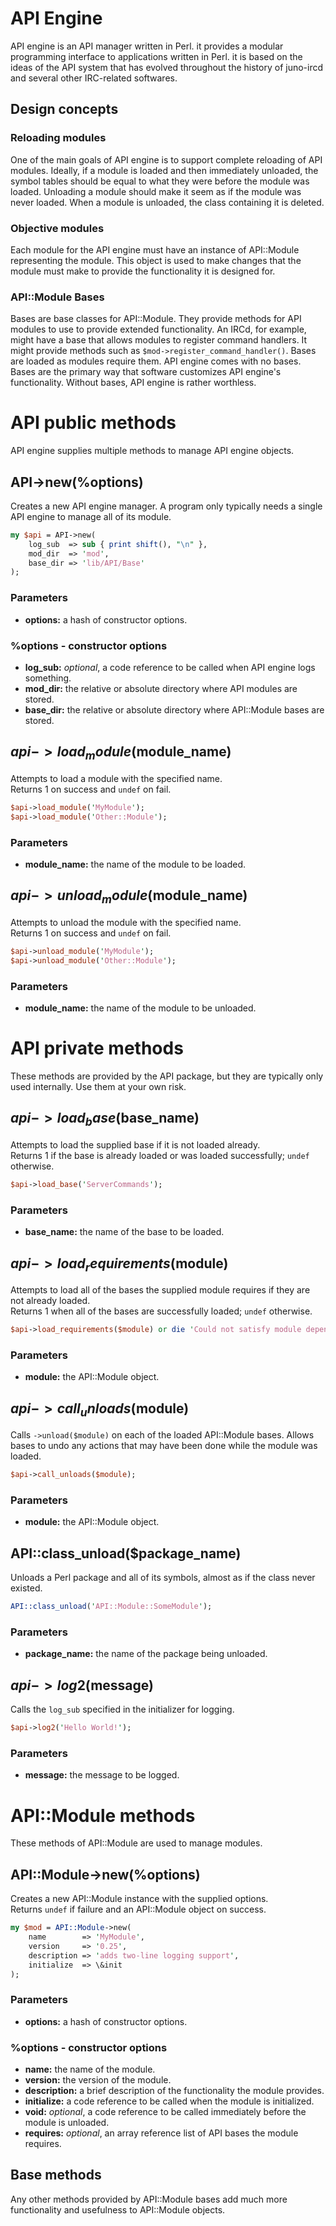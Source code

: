 # API Engine

API engine is an API manager written in Perl. it provides a modular programming interface to applications written in Perl. it is based on the ideas of the API system that has evolved throughout the history of juno-ircd and several other IRC-related softwares.

## Design concepts

### Reloading modules

One of the main goals of API engine is to support complete reloading of API modules. Ideally, if a module is loaded and then
immediately unloaded, the symbol tables should be equal to what they were before the module was loaded. Unloading a module
should make it seem as if the module was never loaded. When a module is unloaded, the class containing it is deleted.

### Objective modules

Each module for the API engine must have an instance of API::Module representing the module. This object is used to make changes
that the module must make to provide the functionality it is designed for.

### API::Module Bases

Bases are base classes for API::Module. They provide methods for API modules to use to provide extended functionality. An IRCd,
for example, might have a base that allows modules to register command handlers. It might provide methods such as
`$mod->register_command_handler()`. Bases are loaded as modules require them. API engine comes with no bases. Bases are the
primary way that software customizes API engine's functionality. Without bases, API engine is rather worthless.

# API public methods

API engine supplies multiple methods to manage API engine objects.

## API->new(%options)

Creates a new API engine manager. A program only typically needs a single API engine to manage all of its module.

```perl
my $api = API->new(
    log_sub  => sub { print shift(), "\n" },
    mod_dir  => 'mod',
    base_dir => 'lib/API/Base'
);
```

### Parameters

* __options:__ a hash of constructor options.

### %options - constructor options

* __log_sub:__ *optional*, a code reference to be called when API engine logs something.
* __mod_dir:__ the relative or absolute directory where API modules are stored.
* __base_dir:__ the relative or absolute directory where API::Module bases are stored.

## $api->load_module($module_name)

Attempts to load a module with the specified name.  
Returns 1 on success and `undef` on fail.

```perl
$api->load_module('MyModule');
$api->load_module('Other::Module');
```

### Parameters

* __module_name:__ the name of the module to be loaded.

## $api->unload_module($module_name)

Attempts to unload the module with the specified name.  
Returns 1 on success and `undef` on fail.

```perl
$api->unload_module('MyModule');
$api->unload_module('Other::Module');
```

### Parameters

* __module_name:__ the name of the module to be unloaded.

# API private methods

These methods are provided by the API package, but they are typically only used internally. Use them at your own risk.

## $api->load_base($base_name)

Attempts to load the supplied base if it is not loaded already.  
Returns 1 if the base is already loaded or was loaded successfully; `undef` otherwise.

```perl
$api->load_base('ServerCommands');
```

### Parameters

* __base_name:__ the name of the base to be loaded.

## $api->load_requirements($module)

Attempts to load all of the bases the supplied module requires if they are not already loaded.  
Returns 1 when all of the bases are successfully loaded; `undef` otherwise.

```perl
$api->load_requirements($module) or die 'Could not satisfy module dependencies.';
```

### Parameters

* __module:__ the API::Module object.

## $api->call_unloads($module)

Calls `->unload($module)` on each of the loaded API::Module bases. Allows bases to undo any actions that may have been
done while the module was loaded.

```perl
$api->call_unloads($module);
```

### Parameters

* __module:__ the API::Module object.

## API::class_unload($package_name)

Unloads a Perl package and all of its symbols, almost as if the class never existed.

```perl
API::class_unload('API::Module::SomeModule');
```

### Parameters

* __package_name:__ the name of the package being unloaded.

## $api->log2($message)

Calls the `log_sub` specified in the initializer for logging.

```perl
$api->log2('Hello World!');
```

### Parameters

* __message:__ the message to be logged.

# API::Module methods

These methods of API::Module are used to manage modules.

## API::Module->new(%options)

Creates a new API::Module instance with the supplied options.  
Returns `undef` if failure and an API::Module object on success.

```perl
my $mod = API::Module->new(
    name        => 'MyModule',
    version     => '0.25',
    description => 'adds two-line logging support',
    initialize  => \&init
);
```

### Parameters

* __options:__ a hash of constructor options.

### %options - constructor options

* __name:__ the name of the module.
* __version:__ the version of the module.
* __description:__ a brief description of the functionality the module provides.
* __initialize:__ a code reference to be called when the module is initialized.
* __void:__ *optional*, a code reference to be called immediately before the module is unloaded.
* __requires:__ *optional*, an array reference list of API bases the module requires.

## Base methods

Any other methods provided by API::Module bases add much more functionality and usefulness to API::Module objects.
